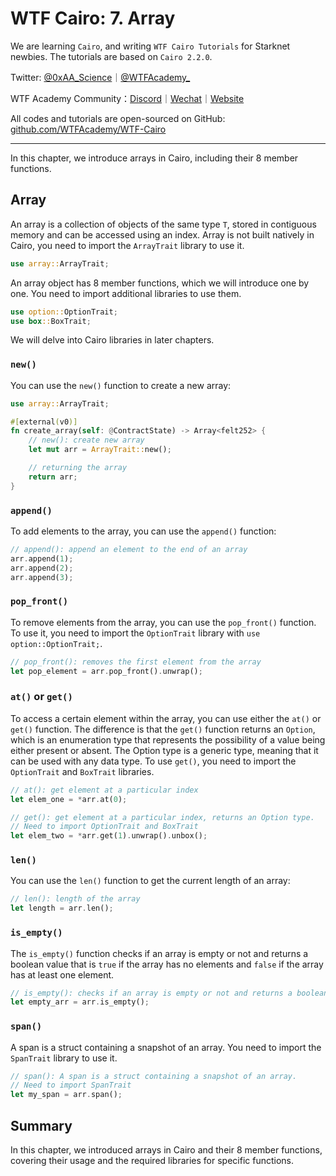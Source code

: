 # WTF Cairo: 7. Array

We are learning `Cairo`, and writing `WTF Cairo Tutorials` for Starknet newbies. The tutorials are based on `Cairo 2.2.0`.

Twitter: [@0xAA_Science](https://twitter.com/0xAA_Science)｜[@WTFAcademy_](https://twitter.com/WTFAcademy_)

WTF Academy Community：[Discord](https://discord.gg/5akcruXrsk)｜[Wechat](https://docs.google.com/forms/d/e/1FAIpQLSe4KGT8Sh6sJ7hedQRuIYirOoZK_85miz3dw7vA1-YjodgJ-A/viewform?usp=sf_link)｜[Website](https://wtf.academy)

All codes and tutorials are open-sourced on GitHub: [github.com/WTFAcademy/WTF-Cairo](https://github.com/WTFAcademy/WTF-Cairo)

---

In this chapter, we introduce arrays in Cairo, including their 8 member functions.

## Array

An array is a collection of objects of the same type `T`, stored in contiguous memory and can be accessed using an index. Array is not built natively in Cairo, you need to import the `ArrayTrait` library to use it.

```rust
use array::ArrayTrait;
```

An array object has 8 member functions, which we will introduce one by one. You need to import additional libraries to use them.

```rust
use option::OptionTrait;
use box::BoxTrait;
```

We will delve into Cairo libraries in later chapters.

### `new()`
You can use the `new()` function to create a new array:

```rust
use array::ArrayTrait;

#[external(v0)]
fn create_array(self: @ContractState) -> Array<felt252> {
    // new(): create new array
    let mut arr = ArrayTrait::new();

    // returning the array
    return arr;
}
```

### `append()`

To add elements to the array, you can use the `append()` function:

```rust
// append(): append an element to the end of an array
arr.append(1);
arr.append(2);
arr.append(3);
```

### `pop_front()`
To remove elements from the array, you can use the `pop_front()` function. To use it, you need to import the `OptionTrait` library with `use option::OptionTrait;`.

```rust
// pop_front(): removes the first element from the array 
let pop_element = arr.pop_front().unwrap();
```

### `at()` or `get()`

To access a certain element within the array, you can use either the `at()` or `get()` function. The difference is that the `get()` function returns an `Option`, which is an enumeration type that represents the possibility of a value being either present or absent. The Option type is a generic type, meaning that it can be used with any data type. To use `get()`, you need to import the `OptionTrait` and `BoxTrait` libraries.

```rust
// at(): get element at a particular index
let elem_one = *arr.at(0);

// get(): get element at a particular index, returns an Option type.
// Need to import OptionTrait and BoxTrait
let elem_two = *arr.get(1).unwrap().unbox();
```

### `len()`
You can use the `len()` function to get the current length of an array:

```rust
// len(): length of the array
let length = arr.len();
```

### `is_empty()`
The `is_empty()` function checks if an array is empty or not and returns a boolean value that is `true` if the array has no elements and `false` if the array has at least one element.

```rust
// is_empty(): checks if an array is empty or not and returns a boolean value
let empty_arr = arr.is_empty();
```

### `span()`
A span is a struct containing a snapshot of an array. You need to import the `SpanTrait` library to use it.

```rust
// span(): A span is a struct containing a snapshot of an array. 
// Need to import SpanTrait
let my_span = arr.span();
```

## Summary

In this chapter, we introduced arrays in Cairo and their 8 member functions, covering their usage and the required libraries for specific functions.
